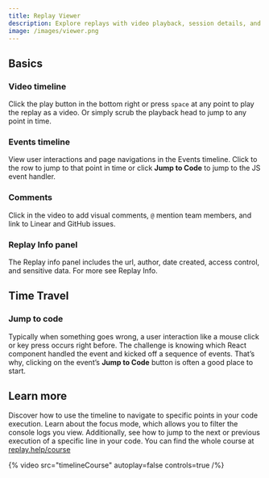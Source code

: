 ```yaml
---
title: Replay Viewer
description: Explore replays with video playback, session details, and visual comments
image: /images/viewer.png
---
```


## Basics

### Video timeline

Click the play button in the bottom right or press `space` at any point to play the replay as a video. Or simply scrub the playback head to jump to any point in time.

### Events timeline

View user interactions and page navigations in the Events timeline. Click to the row to jump to that point in time or click **Jump to Code** to jump to the JS event handler.

### Comments

Click in the video to add visual comments, `@` mention team members, and link to Linear and GitHub issues.

### Replay Info panel

The Replay info panel includes the url, author, date created, access control, and sensitive data. For more see Replay Info.

## Time Travel

### Jump to code

Typically when something goes wrong, a user interaction like a mouse click or key press occurs right before. The challenge is knowing which React component handled the event and kicked off a sequence of events. That’s why, clicking on the event’s **Jump to Code** button is often a good place to start.

## Learn more
Discover how to use the timeline to navigate to specific points in your code execution. Learn about the focus mode, which allows you to filter the console logs you view. Additionally, see how to jump to the next or previous execution of a specific line in your code. You can find the whole course at [replay.help/course](https://replay.help/course)

{% video src="timelineCourse" autoplay=false controls=true /%}
